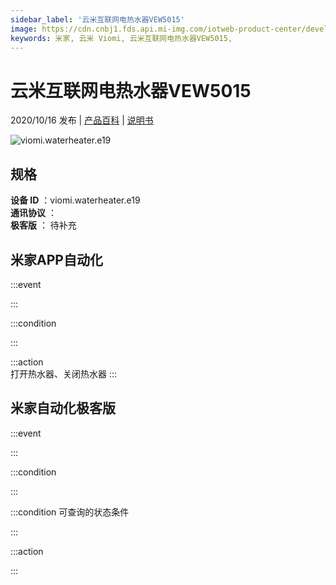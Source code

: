 ```yaml
---
sidebar_label: '云米互联网电热水器VEW5015'
image: https://cdn.cnbj1.fds.api.mi-img.com/iotweb-product-center/developer_1598854534792cSPMYSqe.png?GalaxyAccessKeyId=AKVGLQWBOVIRQ3XLEW&Expires=9223372036854775807&Signature=X1bGL4gpOQ3For3Ftk3uNnIyMoM=
keywords: 米家, 云米 Viomi, 云米互联网电热水器VEW5015, 
---
```

# 云米互联网电热水器VEW5015

2020/10/16 发布 | [产品百科](https://home.mi.com/webapp/content/baike/product/index.html?model=viomi.waterheater.e19/) | [说明书](https://home.mi.com/views/introduction.html?model=viomi.waterheater.e19&region=cn)

![viomi.waterheater.e19](https://cdn.cnbj1.fds.api.mi-img.com/iotweb-product-center/developer_1598854534792cSPMYSqe.png?GalaxyAccessKeyId=AKVGLQWBOVIRQ3XLEW&Expires=9223372036854775807&Signature=X1bGL4gpOQ3For3Ftk3uNnIyMoM=)

## 规格  
> 
**设备 ID** ：viomi.waterheater.e19  
**通讯协议** ：  
**极客版**  ： 待补充 


## 米家APP自动化  

:::event  

:::

:::condition  

:::

:::action   
打开热水器、关闭热水器
:::

## 米家自动化极客版  

:::event  

:::

:::condition  

:::

:::condition 可查询的状态条件  

:::

:::action  

:::

        
